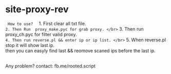 # site-proxy-rev

`  How to use?  
` 1. First clear all txt file. </br>
` 2. Then Run  proxy_make.pyc for grab proxy. </br>
` 3. Then run proxy_ch.pyc for filter valid proxy. </br>
` 4. Then run reverse.pl && enter ip or ip list. </br>
` 5. When reverse.pl stop it will show last ip. </br>
 then you can easyly find last && reomove scaned ips before the last ip. </br>
 </br>

Any problem?  contact: fb.me/rooted.script 

